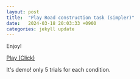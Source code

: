 ```yaml
---
layout: post
title:  "Play Road construction task (simpler)"
date:   2024-03-18 20:03:33 +0900
categories: jekyll update
---
```


Enjoy!

[Play (Click)][task-link]

It's demo! only 5 trials for each condition.

[task-link]: /task/RDTASK_demo/task.html
<!-- [task-13link]: ../../../../../_assets/RDTASK/index.html -->
